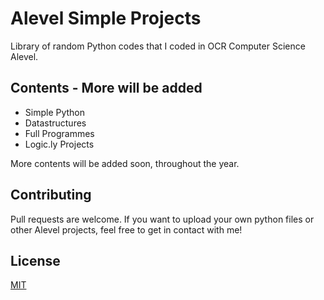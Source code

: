 # Alevel Simple Projects

Library of random Python codes that I coded in OCR Computer Science Alevel.

## Contents - More will be added
- Simple Python
- Datastructures
- Full Programmes
- Logic.ly Projects

More contents will be added soon, throughout the year.

## Contributing
Pull requests are welcome. If you want to upload your own python files or other Alevel projects, feel free to get in contact with me!

## License
[MIT](https://choosealicense.com/licenses/mit/)
